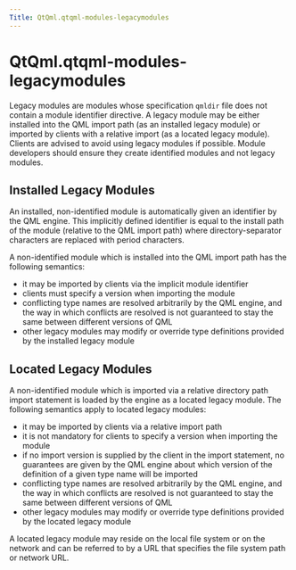 ```yaml
---
Title: QtQml.qtqml-modules-legacymodules
---
```


# QtQml.qtqml-modules-legacymodules

<span class="subtitle"></span>
<!-- $$$qtqml-modules-legacymodules.html-description -->
<p>Legacy modules are modules whose specification <code>qmldir</code> file does not contain a module identifier directive. A legacy module may be either installed into the QML import path (as an installed legacy module) or imported by clients with a relative import (as a located legacy module). Clients are advised to avoid using legacy modules if possible. Module developers should ensure they create identified modules and not legacy modules.</p>
<h2 id="installed-legacy-modules">Installed Legacy Modules</h2>
<p>An installed, non-identified module is automatically given an identifier by the QML engine. This implicitly defined identifier is equal to the install path of the module (relative to the QML import path) where directory-separator characters are replaced with period characters.</p>
<p>A non-identified module which is installed into the QML import path has the following semantics:</p>
<ul>
<li>it may be imported by clients via the implicit module identifier</li>
<li>clients must specify a version when importing the module</li>
<li>conflicting type names are resolved arbitrarily by the QML engine, and the way in which conflicts are resolved is not guaranteed to stay the same between different versions of QML</li>
<li>other legacy modules may modify or override type definitions provided by the installed legacy module</li>
</ul>
<h2 id="located-legacy-modules">Located Legacy Modules</h2>
<p>A non-identified module which is imported via a relative directory path import statement is loaded by the engine as a located legacy module. The following semantics apply to located legacy modules:</p>
<ul>
<li>it may be imported by clients via a relative import path</li>
<li>it is not mandatory for clients to specify a version when importing the module</li>
<li>if no import version is supplied by the client in the import statement, no guarantees are given by the QML engine about which version of the definition of a given type name will be imported</li>
<li>conflicting type names are resolved arbitrarily by the QML engine, and the way in which conflicts are resolved is not guaranteed to stay the same between different versions of QML</li>
<li>other legacy modules may modify or override type definitions provided by the located legacy module</li>
</ul>
<p>A located legacy module may reside on the local file system or on the network and can be referred to by a URL that specifies the file system path or network URL.</p>
<!-- @@@qtqml-modules-legacymodules.html -->
